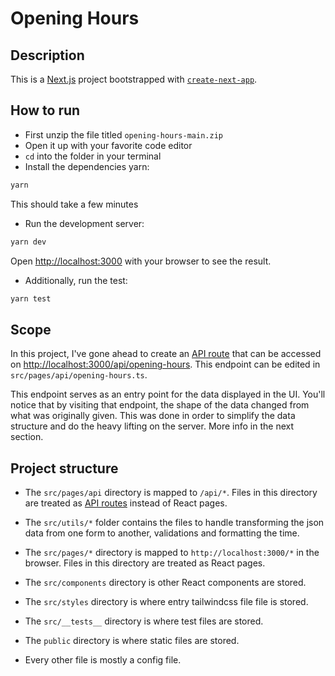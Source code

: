 # Opening Hours

## Description

This is a [Next.js](https://nextjs.org/) project bootstrapped with [`create-next-app`](https://github.com/vercel/next.js/tree/canary/packages/create-next-app).

## How to run

- First unzip the file titled `opening-hours-main.zip`
- Open it up with your favorite code editor
- `cd` into the folder in your terminal
- Install the dependencies yarn:

```bash
yarn
```

This should take a few minutes

- Run the development server:

```bash
yarn dev
```

Open [http://localhost:3000](http://localhost:3000) with your browser to see the result.

- Additionally, run the test:

```bash
yarn test
```

## Scope

In this project, I've gone ahead to create an [API route](https://nextjs.org/docs/api-routes/introduction) that can be accessed on [http://localhost:3000/api/opening-hours](http://localhost:3000/api/opening-hours). This endpoint can be edited in `src/pages/api/opening-hours.ts`.

This endpoint serves as an entry point for the data displayed in the UI. You'll notice that by visiting that endpoint, the shape of the data changed from what was originally given. This was done in order to simplify the data structure and do the heavy lifting on the server. More info in the next section.

## Project structure

- The `src/pages/api` directory is mapped to `/api/*`. Files in this directory are treated as [API routes](https://nextjs.org/docs/api-routes/introduction) instead of React pages.

- The `src/utils/*` folder contains the files to handle transforming the json data from one form to another, validations and formatting the time.

- The `src/pages/*` directory is mapped to `http://localhost:3000/*` in the browser. Files in this directory are treated as React pages.

- The `src/components` directory is other React components are stored.

- The `src/styles` directory is where entry tailwindcss file file is stored.

- The `src/__tests__` directory is where test files are stored.

- The `public` directory is where static files are stored.

- Every other file is mostly a config file.
